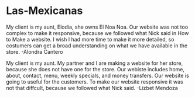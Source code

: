 # Las-Mexicanas


My client is my aunt, Elodia, she owns El Noa Noa. Our website was not too complex to make it responsive, because we followed what Nick said in How to Make a website. I wish I had more time to make it more detailed, so costumers can get a broad understanding on what we have available in the store.  -Alondra Cantero


My client is my aunt.  My partner and I are making a website for her store, because she does not have one for the store. Our webiste includes home, about, contact, menu, weekly specials, and money transfers. Our website is going to useful for the customers. To make our website responsive it was not that diffcult, because we followed  what Nick said.  -Lizbet Mendoza

